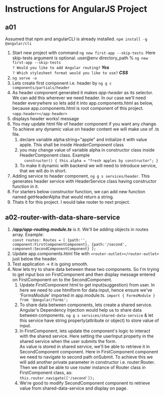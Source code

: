 # Instructions for AngularJS Project
## a01
Assumed that npm and angularCLI is already installed. ```npm install -g @angular/cli```
1. Start new project with command ```ng new first-app --skip-tests```. Here skip-tests argument is optional.
user@env directory_path % ```ng new first-app --skip-tests``` <br>
```? Would you like to add Angular routing?``` ***Yes*** <br>
```? Which stylesheet format would you like to use?``` ***CSS***
2. ```ng serve -o```
3. Lets create first component i.e. header by ```ng g c components/partials/header```
4. As header component generated it makes *app-header* as its selector. We can add this wherever we need header. In our case we'll need header everywhere so lets add it into app.components.html as below, because app.components.html is root component of this project.<br>
```<app-header></app-header>```
5. <output> displays header works! message
6. You may update html file of header component if you want any change. To achieve any dynamic value on header content we will make use of .ts file. 
    1. declare variable alpha:string="apple" and initialize it with value apple. This shall be inside *HeaderComponent* class
    2. you may change value of variable alpha in constructor class inside HeaderComponent class. Example <br> ```  constructor() { this.alpha = "fresh apples by constructor"; }```
    3. To make it dynamic with backend we will need to introduce service, that we will do in short.
7. Adding service to header component, ```ng g s services/header```. This generates header service with HeaderService class having constructor function in it.
8. For starters below constructor function, we can add new function named getHeaderAlpha that would return a string.
9. Thats it for this project. I would take router to next project.

## a02-router-with-data-share-service
1. ***/app/app-routing.module.ts*** is it. We'll be adding objects in routes array. Example: <br> ```const routes: Routes = [ {path:'', component:FirstComponentComponent}, {path:'/second', component:SecondComponentComponent} ];```
2. Update app.components.html file with ```<router-outlet></router-outlet>``` just below the header.
3. Test application -> it is going smooth.
4. Now lets try to share data between these two components. So I'm trying to get input box on FirstComponent and then display message entered on FirstComponent on to the SecondComponent.
    1. Update FirstComponent html to get input(suggestion) from user. In here we need to use htmlform for data input, hence ensure we've 'FormsModule' imported in app.module.ts. ```import { FormsModule } from '@angular/forms';```
    2. To share data between components, lets create a shared service. Angular's Dependency Injection would help us to share data between components. ```ng g s services/shared-data-service``` & let this service have string property(attribute or object) to store value of input.
    3. In FirstComponent, lets update the component's logic to interact with the shared service. Here setting the userInput property in the shared service when the user submits the form. <br> As value is stored in shared service, we'll be able to retrieve it in SecondComponent component. Here in FirstComponent component we need to navigate to second path onSubmit. To achieve this we will add another private parameter in constructor i.e. router:Router. Then we shall be able to use router instance of Router class in FirstComponent class, as: <br> ```this.router.navigate(['/second']);```
    5. We're good to modify SecondComponent component to retrieve value from shared-data-service and display on page.
    